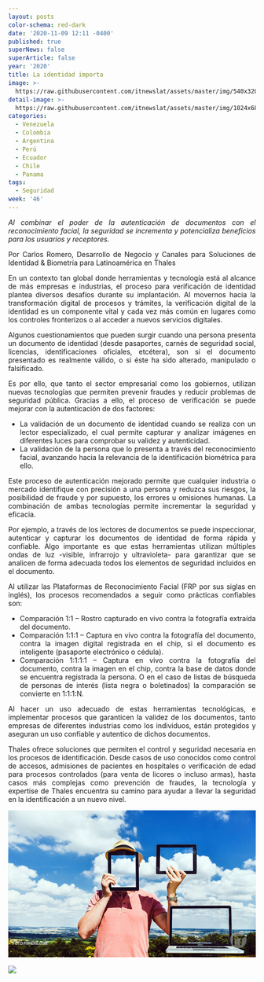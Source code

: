 ```yaml
---
layout: posts
color-schema: red-dark
date: '2020-11-09 12:11 -0400'
published: true
superNews: false
superArticle: false
year: '2020'
title: La identidad importa
image: >-
  https://raw.githubusercontent.com/itnewslat/assets/master/img/540x320/identidad-p.jpg
detail-image: >-
  https://raw.githubusercontent.com/itnewslat/assets/master/img/1024x680/identidad-g.jpg
categories:
  - Venezuela
  - Colombia
  - Argentina
  - Perú
  - Ecuador
  - Chile
  - Panama
tags:
  - Seguridad
week: '46'
---
```

<p style="text-align: justify;"><em>Al combinar el poder de la autenticación de documentos con el reconocimiento facial, la seguridad se incrementa y potencializa beneficios para los usuarios y receptores.</em></p>
<p style="text-align: justify;">Por Carlos Romero, Desarrollo de Negocio y Canales para Soluciones de Identidad &amp; Biometría para Latinoamérica en Thales</p>
<p style="text-align: justify;">En un contexto tan global donde herramientas y tecnología está al alcance de más empresas e industrias, el proceso para verificación de identidad plantea diversos desafíos durante su implantación. Al movernos hacia la transformación digital de procesos y trámites, la verificación digital de la identidad es un componente vital y cada vez más común en lugares como los controles fronterizos o al acceder a nuevos servicios digitales.</p>
<p style="text-align: justify;">Algunos cuestionamientos que pueden surgir cuando una persona presenta un documento de identidad (desde pasaportes, carnés de seguridad social, licencias, identificaciones oficiales, etcétera), son si el documento presentado es realmente válido, o si éste ha sido alterado, manipulado o falsificado.</p>
<p style="text-align: justify;">Es por ello, que tanto el sector empresarial como los gobiernos, utilizan nuevas tecnologías que permiten prevenir fraudes y reducir problemas de seguridad pública. Gracias a ello, el proceso de verificación se puede mejorar con la autenticación de dos factores:</p>

<ul style="text-align: justify;">
	<li>La validación de un documento de identidad cuando se realiza con un lector especializado, el cual permite capturar y analizar imágenes en diferentes luces para comprobar su validez y autenticidad.</li>
	<li>La validación de la persona que lo presenta a través del reconocimiento facial, avanzando hacia la relevancia de la identificación biométrica para ello.</li>
</ul>
<p style="text-align: justify;">Este proceso de autenticación mejorado permite que cualquier industria o mercado identifique con precisión a una persona y reduzca sus riesgos, la posibilidad de fraude y por supuesto, los errores u omisiones humanas. La combinación de ambas tecnologías permite incrementar la seguridad y eficacia.</p>
<p style="text-align: justify;">Por ejemplo, a través de los lectores de documentos se puede inspeccionar, autenticar y capturar los documentos de identidad de forma rápida y confiable. Algo importante es que estas herramientas utilizan múltiples ondas de luz -visible, infrarrojo y ultravioleta- para garantizar que se analicen de forma adecuada todos los elementos de seguridad incluidos en el documento.</p>
<p style="text-align: justify;">Al utilizar las Plataformas de Reconocimiento Facial (FRP por sus siglas en inglés), los procesos recomendados a seguir como prácticas confiables son:</p>

<ul style="text-align: justify;">
	<li>Comparación 1:1 – Rostro capturado en vivo contra la fotografía extraída del documento.</li>
	<li>Comparación 1:1:1 – Captura en vivo contra la fotografía del documento, contra la imagen digital registrada en el chip, si el documento es inteligente (pasaporte electrónico o cédula).</li>
	<li>Comparación 1:1:1:1 – Captura en vivo contra la fotografía del documento, contra la imagen en el chip, contra la base de datos donde se encuentra registrada la persona. O en el caso de listas de búsqueda de personas de interés (lista negra o boletinados) la comparación se convierte en 1:1:1:N.</li>
</ul>
<p style="text-align: justify;">Al hacer un uso adecuado de estas herramientas tecnológicas, e implementar procesos que garanticen la validez de los documentos, tanto empresas de diferentes industrias como los individuos, están protegidos y aseguran un uso confiable y autentico de dichos documentos.</p>
<p style="text-align: justify;">Thales ofrece soluciones que permiten el control y seguridad necesaria en los procesos de identificación. Desde casos de uso conocidos como control de accesos, admisiones de pacientes en hospitales o verificación de edad para procesos controlados (para venta de licores o incluso armas), hasta casos más complejas como prevención de fraudes, la tecnología y expertise de Thales encuentra su camino para ayudar a llevar la seguridad en la identificación a un nuevo nivel.</p>

![](https://raw.githubusercontent.com/itnewslat/assets/master/img/540x320/identidad-p.jpg)

<img src="https://tracker.metricool.com/c3po.jpg?hash=56f88a41e39ab42c063cc51676587a04"/>